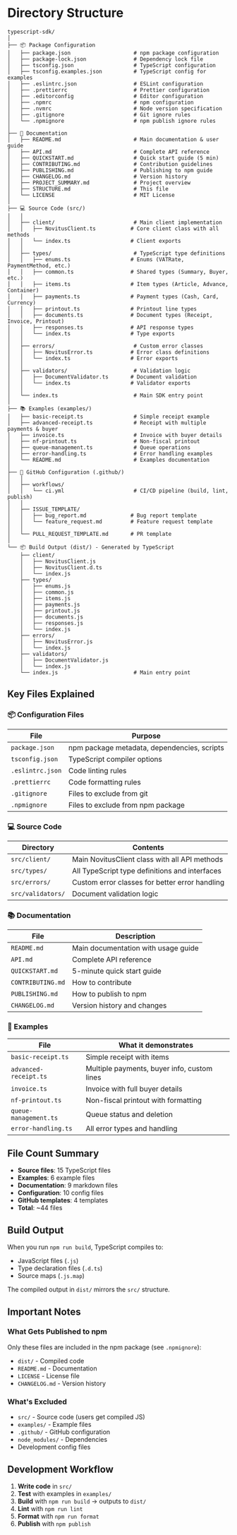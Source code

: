 # Directory Structure

```
typescript-sdk/
│
├── 📦 Package Configuration
│   ├── package.json                    # npm package configuration
│   ├── package-lock.json               # Dependency lock file
│   ├── tsconfig.json                   # TypeScript configuration
│   ├── tsconfig.examples.json          # TypeScript config for examples
│   ├── .eslintrc.json                  # ESLint configuration
│   ├── .prettierrc                     # Prettier configuration
│   ├── .editorconfig                   # Editor configuration
│   ├── .npmrc                          # npm configuration
│   ├── .nvmrc                          # Node version specification
│   ├── .gitignore                      # Git ignore rules
│   └── .npmignore                      # npm publish ignore rules
│
├── 📄 Documentation
│   ├── README.md                       # Main documentation & user guide
│   ├── API.md                          # Complete API reference
│   ├── QUICKSTART.md                   # Quick start guide (5 min)
│   ├── CONTRIBUTING.md                 # Contribution guidelines
│   ├── PUBLISHING.md                   # Publishing to npm guide
│   ├── CHANGELOG.md                    # Version history
│   ├── PROJECT_SUMMARY.md              # Project overview
│   ├── STRUCTURE.md                    # This file
│   └── LICENSE                         # MIT License
│
├── 💻 Source Code (src/)
│   │
│   ├── client/                         # Main client implementation
│   │   ├── NovitusClient.ts           # Core client class with all methods
│   │   └── index.ts                   # Client exports
│   │
│   ├── types/                          # TypeScript type definitions
│   │   ├── enums.ts                   # Enums (VATRate, PaymentMethod, etc.)
│   │   ├── common.ts                  # Shared types (Summary, Buyer, etc.)
│   │   ├── items.ts                   # Item types (Article, Advance, Container)
│   │   ├── payments.ts                # Payment types (Cash, Card, Currency)
│   │   ├── printout.ts                # Printout line types
│   │   ├── documents.ts               # Document types (Receipt, Invoice, Printout)
│   │   ├── responses.ts               # API response types
│   │   └── index.ts                   # Type exports
│   │
│   ├── errors/                         # Custom error classes
│   │   ├── NovitusError.ts            # Error class definitions
│   │   └── index.ts                   # Error exports
│   │
│   ├── validators/                     # Validation logic
│   │   ├── DocumentValidator.ts       # Document validation
│   │   └── index.ts                   # Validator exports
│   │
│   └── index.ts                        # Main SDK entry point
│
├── 📚 Examples (examples/)
│   ├── basic-receipt.ts                # Simple receipt example
│   ├── advanced-receipt.ts             # Receipt with multiple payments & buyer
│   ├── invoice.ts                      # Invoice with buyer details
│   ├── nf-printout.ts                  # Non-fiscal printout
│   ├── queue-management.ts             # Queue operations
│   ├── error-handling.ts               # Error handling examples
│   └── README.md                       # Examples documentation
│
├── 🤖 GitHub Configuration (.github/)
│   │
│   ├── workflows/
│   │   └── ci.yml                      # CI/CD pipeline (build, lint, publish)
│   │
│   ├── ISSUE_TEMPLATE/
│   │   ├── bug_report.md              # Bug report template
│   │   └── feature_request.md         # Feature request template
│   │
│   └── PULL_REQUEST_TEMPLATE.md       # PR template
│
└── 📦 Build Output (dist/) - Generated by TypeScript
    ├── client/
    │   ├── NovitusClient.js
    │   ├── NovitusClient.d.ts
    │   └── index.js
    ├── types/
    │   ├── enums.js
    │   ├── common.js
    │   ├── items.js
    │   ├── payments.js
    │   ├── printout.js
    │   ├── documents.js
    │   ├── responses.js
    │   └── index.js
    ├── errors/
    │   ├── NovitusError.js
    │   └── index.js
    ├── validators/
    │   ├── DocumentValidator.js
    │   └── index.js
    └── index.js                        # Main entry point
```

## Key Files Explained

### 📦 Configuration Files

| File | Purpose |
|------|---------|
| `package.json` | npm package metadata, dependencies, scripts |
| `tsconfig.json` | TypeScript compiler options |
| `.eslintrc.json` | Code linting rules |
| `.prettierrc` | Code formatting rules |
| `.gitignore` | Files to exclude from git |
| `.npmignore` | Files to exclude from npm package |

### 💻 Source Code

| Directory | Contents |
|-----------|----------|
| `src/client/` | Main NovitusClient class with all API methods |
| `src/types/` | All TypeScript type definitions and interfaces |
| `src/errors/` | Custom error classes for better error handling |
| `src/validators/` | Document validation logic |

### 📚 Documentation

| File | Description |
|------|-------------|
| `README.md` | Main documentation with usage guide |
| `API.md` | Complete API reference |
| `QUICKSTART.md` | 5-minute quick start guide |
| `CONTRIBUTING.md` | How to contribute |
| `PUBLISHING.md` | How to publish to npm |
| `CHANGELOG.md` | Version history and changes |

### 📝 Examples

| File | What it demonstrates |
|------|---------------------|
| `basic-receipt.ts` | Simple receipt with items |
| `advanced-receipt.ts` | Multiple payments, buyer info, custom lines |
| `invoice.ts` | Invoice with full buyer details |
| `nf-printout.ts` | Non-fiscal printout with formatting |
| `queue-management.ts` | Queue status and deletion |
| `error-handling.ts` | All error types and handling |

## File Count Summary

- **Source files**: 15 TypeScript files
- **Examples**: 6 example files
- **Documentation**: 9 markdown files
- **Configuration**: 10 config files
- **GitHub templates**: 4 templates
- **Total**: ~44 files

## Build Output

When you run `npm run build`, TypeScript compiles to:
- JavaScript files (`.js`)
- Type declaration files (`.d.ts`)
- Source maps (`.js.map`)

The compiled output in `dist/` mirrors the `src/` structure.

## Important Notes

### What Gets Published to npm

Only these files are included in the npm package (see `.npmignore`):
- `dist/` - Compiled code
- `README.md` - Documentation
- `LICENSE` - License file
- `CHANGELOG.md` - Version history

### What's Excluded

- `src/` - Source code (users get compiled JS)
- `examples/` - Example files
- `.github/` - GitHub configuration
- `node_modules/` - Dependencies
- Development config files

## Development Workflow

1. **Write code** in `src/`
2. **Test** with examples in `examples/`
3. **Build** with `npm run build` → outputs to `dist/`
4. **Lint** with `npm run lint`
5. **Format** with `npm run format`
6. **Publish** with `npm publish`


